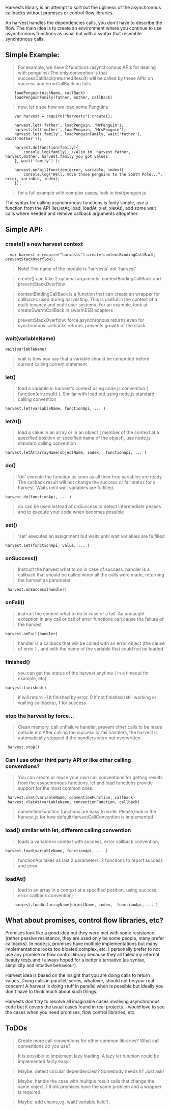 Harvests library is an attempt to sort out the ugliness of the asynchronous callbacks without promises or control flow libraries.

An harvest handles the dependencies calls, you don't have to describe the flow. The main idea is to create an environment where you continue to use asynchronous functions as usual but with a syntax that resemble synchronous calls.

## Simple Example:

> For example, we have 2 functions (asynchronous APIs for dealing with penguins)
> The only convention is that successCallBack(returnedResult) will be called by these APIs on success and errorCallBack on fails

        loadPenguin(nickName, callBack)
        loadPenguinFamily(father, mother, callBack)

> now, let's see how we load some Penguins

        var harvest = require("harvests").create();

        harvest.let('father', loadPenguin, 'MrPenguin');
        harvest.let('mother', loadPenguin, 'MrsPenguin');
        harvest.let('family', loadPenguinFamily, wait('father'), wait('mother'));

        harvest.do(function(family){
            console.log(family); //also in  harvest.father, harvest.mother, harvest.family you got values
        }, wait('family') );

        harvest.onFail(function(error, variable, index){
            console.log("Well, move those penguins to the South Pole...", error, variable, index);
        });

> for a full example with complex cases, look in test/penguin.js


The syntax for calling asynchronous functions is fairly simple, use a function from the API (let,letAt, load, loadAt, xlet, xletAt), add some wait calls where needed and remove callback arguments altogether.


##  Simple API:

### create() a new harvest context

      var harvest = require("harvests").create(contextBindingCallBack, preventStackOverflow);

>Note! The name of the module is 'harvests' not 'harvest'

> create() can take 2 optional arguments: contextBindingCallBack and preventStackOverflow.

>contextBindingCallBack is a function that can create an wrapper for callbacks used during harvesting. This is useful in the context of a multi tenancy and multi user systems. For an example, look at createSwarmCallBack in swarmESB adapters

> preventStackOverflow: force asynchronous returns even for synchronous callbacks returns, prevents growth of the stack


### wait(variableName)

    wait(variableName)

> wait is how you say that a variable should be computed before current calling current statement

### let()

> load a variable in harvest's context using node.js convention ( function(err,result) ). Similar with load but using node.js standard calling convention

    harvest.let(variableName, functionApi, ... )

### letAt()

 > load a value in an array or in an object ( member of the context at a specified position or specified name of the object), use node.js standard calling convention

    harvest.letAt(arrayName|objectName, index,  functionApi, ... )



### do()

> 'do' execute the function as soon as all their free variables are ready. The callback result will not change the success or fail status for a harvest. Waits until wait variables are fulfilled.

    harvest.do(functionApi, ... )

> do can be used instead of onSuccess to detect intermediate phases and to execute your code when becomes possible

### set()

> 'set' executes an assignment but waits until wait variables are fulfilled

    harvest.set(functionApi, value, ... )


### onSuccess()

> Instruct the harvest what to do in case of success.   handler is a callback that should be called when all the calls were made, returning the harvest as parameter

     harvest.onSuccess(handler)

### onFail()

>instruct the context what to do in case of a fail. Aa uncaught exception in any call or call of error functions can cause the failure of the harvest

    harvest.onFail(handler)

>handler is a callback that will be called with an error object (the cause of error ) , and with the name of the variable that could not be loaded


### finished()

>you can get the status of the harvest anytime ( in a timeout for example, etc)

    harvest.finished()

>if will return -1 it finished by error, 0 if not finished (still working or waiting callbacks), 1 for success

### stop the harvest by force...

>Clean memory, call onFailure handler, prevent other calls to be made outside etc
>After calling the success or fail handlers, the harvest is automatically stopped if the handlers were not overwritten

     harvest.stop()

### Can I use other third party API or like other calling conventions?

>You can create or reuse your own call conventions for getting results from the asynchronous functions. let and load functions provide support for the most common ones.

     harvest.xlet(variableName, conventionFunction, callback)
     harvest.xletAt(variableName, conventionFunction, callback)

> conventionFunction functions are easy to write. Please,look in the harvest.js for how defaultHarvestCallConvention is implemented


### load()  similar with let, different calling convention

> loads a variable in context with success, error callback convention;

    harvest.load(variableName, functionApi, ... )

> functionApi takes as last 2 parameters, 2 functions to report success and error

### loadAt()

> load in an array in a context at a specified position, using success, error callback convention;

        harvest.loadAt(arrayName|objectName, index,  functionApi, ... )


## What about promises, control flow libraries, etc?

Promises look like a good idea but they were met with some resistance (rather passive resistance, they are used only be some people, many prefer callbacks). In node.js, promises have multiple implementations but many implementations looks too bloated,complex, etc.
I personally prefer to not use any promise or flow control library because they all failed my internal beauty tests and I always hoped for a better alternative (as syntax, simplicity and intuitive behaviour).

Harvest idea is based on the insight that you are doing calls to return values. Doing calls in parallel, series, whatever, should not be your real concern!
A harvest is doing stuff in parallel when is possible but ideally you don't have to think much about such things.

Harvests don't try to resolve all imaginable cases involving asynchronous code but it covers the usual cases found in real projects.
I would love to see the cases when you need promises, flow control libraries, etc.


## ToDOs

> Create more call conventions for other common libraries? What call conventions do you use?

> It is possible to implement lazy loading. A lazy let function could be implemented fairly easy .

> Maybe: detect circular dependencies!?  Somebody needs it? Just ask!

> Maybe: handle the case with multiple result calls that change the same object. I think promises have the same problem and a wrapper is required.

> Maybe: add chains,eg.  wait('variable.field').



